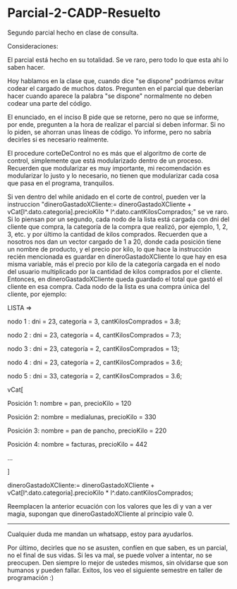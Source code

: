 # Parcial-2-CADP-Resuelto
Segundo parcial hecho en clase de consulta.

Consideraciones:

El parcial está hecho en su totalidad. Se ve raro, pero todo lo que esta ahi lo saben hacer.

Hoy hablamos en la clase que, cuando dice "se dispone" podríamos evitar codear el cargado de muchos datos. Pregunten en el parcial que deberían hacer cuando aparece la palabra "se dispone" normalmente no deben codear una parte del código.

El enunciado, en el inciso B pide que se retorne, pero no que se informe, por ende, pregunten a la hora de realizar el parcial si deben informar. Si no lo piden, se ahorran unas líneas de código. Yo informe, pero no sabría decirles si es necesario realmente. 

El procedure corteDeControl no es más que el algoritmo de corte de control, simplemente que está modularizado dentro de un proceso. Recuerden que modularizar es muy importante, mi recomendación es modularizar lo justo y lo necesario, no tienen que modularizar cada cosa que pasa en el programa, tranquilos.


Si ven dentro del while anidado en el corte de control, pueden ver la instruccion "dineroGastadoXCliente:= dineroGastadoXCliente + vCat[l^.dato.categoria].precioKilo * l^.dato.cantKilosComprados;" se ve raro.
Si lo piensan por un segundo, cada nodo de la lista está cargada con dni del cliente que compra, la categoría de la compra que realizó, por ejemplo, 1, 2, 3, etc. y por último la cantidad de kilos comprados.
Recuerden que a nosotros nos dan un vector cargado de 1 a 20, donde cada posición tiene un nombre de producto, y el precio por kilo, lo que hace la instrucción recién mencionada es guardar en dineroGastadoXCliente
lo que hay en esa misma variable, más el precio por kilo de la categoría cargada en el nodo del usuario multiplicado por la cantidad de kilos comprados por el cliente. Entonces, en dineroGastadoXCliente
queda guardado el total que gastó el cliente en esa compra. Cada nodo de la lista es una compra única del cliente, por ejemplo:

LISTA =>

nodo 1 : dni = 23, categoría = 3, cantKilosComprados = 3.8;

nodo 2 : dni = 23, categoría = 4, cantKilosComprados = 7.3;

nodo 3 : dni = 23, categoría = 2, cantKilosComprados = 13;

nodo 4 : dni = 23, categoría = 2, cantKilosComprados = 3.6;

nodo 5 : dni = 33, categoría = 2, cantKilosComprados = 3.6;


vCat[

Posición 1: nombre = pan, precioKilo = 120

Posición 2: nombre = medialunas, precioKilo = 330

Posición 3: nombre = pan de pancho, precioKilo = 220

Posición 4: nombre = facturas, precioKilo = 442

...

]

dineroGastadoXCliente:= dineroGastadoXCliente + vCat[l^.dato.categoria].precioKilo * l^.dato.cantKilosComprados;

Reemplacen la anterior ecuación con los valores que les di y van a ver magia, supongan que dineroGastadoXCliente al principio vale 0.

------


Cualquier duda me mandan un whatsapp, estoy para ayudarlos.

Por último, decirles que no se asusten, confíen en que saben, es un parcial, no el final de sus vidas. Si les va mal, se puede volver a intentar, no se preocupen. Den siempre lo mejor de ustedes mismos, sin olvidarse que son humanos y pueden fallar. Exitos, los veo el siguiente semestre en taller de programación :)
